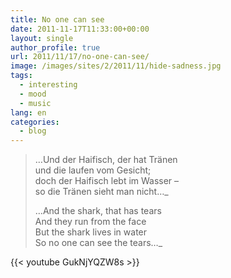 ```yaml
---
title: No one can see
date: 2011-11-17T11:33:00+00:00
layout: single
author_profile: true
url: 2011/11/17/no-one-can-see/
image: /images/sites/2/2011/11/hide-sadness.jpg
tags:
  - interesting
  - mood
  - music
lang: en
categories: 
  - blog
---
```

> …Und der Haifisch, der hat Tränen  
> und die laufen vom Gesicht;  
> doch der Haifisch lebt im Wasser –  
> so die Tränen sieht man nicht…_  
> 
> 
> …And the shark, that has tears  
> And they run from the face  
> But the shark lives in water  
> So no one can see the tears…_  

{{< youtube GukNjYQZW8s >}}
